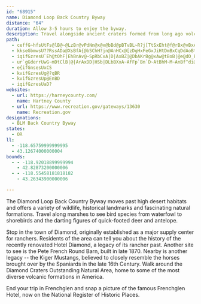 ```yaml
---
id: "68915"
name: Diamond Loop Back Country Byway
distance: "64"
duration: Allow 3-5 hours to enjoy the byway.
description: Travel alongside ancient craters formed from long ago volcanic eruptions.
path:
  - ceffG~hfsUtFs@lB@~@LzBr@vPdNn@x@x@bBd@pBTvBL~R?j[TtSxEht@f@rBx@vBxA`C~AlArTfKrEfB`B^nC\|V`A|B\dBn@pC~AnEpD`DtCz@vAbAbCrCxKb@`CxArLr@lDhAlDv[hv@n@xB|D|SbB`KbEj[r@tBdAnBl@l@jAt@vAh@~E^dB^Hj@fDbGhEbDzBzCl@bBh@`D[fCBtDhBhK^pM\zDnAjBfAHn@]|AGz@d@tAElCi@~CGdC|@nCtCn@p@|ArExB`Ij@nDzDh\~@lNj@zCfAfD`ArB|PhWtBtBpAj@jB`@jTpArHQ|YiBfBEdCJpC`@lFpB~CxAzF|Cn@P~BD|ASvEaBn@K~AFfGx@vCDbBSlD_BpSwOtGkEbEgBlFeAlC_@XSf}Aq@Jb^EbJc@fT?j[C~AKbCu@vFiA`FiJxZuBjGiNz]k@pB]rBQ~B?dAFrBRhBl@bCxGvQ~@xB|AxBhAdAxBrAxAj@vCb@p[|Cx@NlBz@t@n@nApB\x@ZfA^zBNbCHdO_@xHYpCu@hEgHnX{Nni@kGtVcTvfA}F~XgHpUmBzFoA~CcDrF{MhTcBxBgDrD}GtG}@xAk@pAYhAUvAC~ABd~BOvBbUi^zPcVlEiF|HuHd[aY|EuDzGyEhCm@~ADtA^pAl@laBr{@`E~BrCvBxRdRtE~EfAvAn@nAd@xApEhS`Hj\~A~FrBhDhB|AvBdAt@LtARbB?bAMrBw@bAk@vEoErLoM`CyBj@_@pCy@h@Et@BdATlAr@vAlBTv@^xAJfCAjBcAzHc@`G?|@TzD\lBhAtC|@vA~BnBhBp@fBPzBK`F_BzGmCrCg@hBMne@q@fGXfGlAxCRr@E|EaB|Es@bE_@jPm@fCNv{@pKfDx@nAh@rFrDlHpDhIfDhFjBxOnDxBXxAHrAE`PkBlBSrA?lEl@nAXbBp@~QhKxApAf@`An@dC~BtOb@rBPt@`B~CtCjEx@x@|@l@nAj@|@RrD^lDLbBKhBg@`[{LxBwA~BcCjFmHnCkEXOd@Kb@Dd@RbAfAd[xa@hBjBtA~@jG`CxEpAxCTpSNj@FnPfE~APp@?pQsBvEW|DDzGd@hDf@|KrCtF~@xDx@lAp@bC`Dp@xAnHbUt@dB|@xAz@h@|B\xBD~AWrC{@lAMbBL`LxBrBLxEr@bQjDxAl@`FjDvHnDfEfCnARdKd@tPd@h@F~Ah@lFnE~BrCbB~DzE`OrAhDt@nAx@x@bC|AfIpEbBd@lEr@bERjI_AvHa@vEw@rCStBJtXlCxBf@xAl@pGpDnBl@lWlElCf@jC|@zAjAjArA`JvLx@x@hAv@fAZdc@^rHj@vCYx@]rAiAhA}BdBiEx@_B~@qA~GcGiBwE
  - kkseGbmwsU??RssADa@XsBfA{@bSChH?jn@AnHCx@[zDgHxFeGxJiHtDmBxCqDdAoBtAaBbB}CRaB@_J^ylAa@y@gBoAwByDg@gCAoDJwC~@}CtCgHf@aB?cGJ_cA?iECiN?QQ{LDmIBI?qO@mLBe\@eDwR_@w@}BQgKY}PkIbB_EhB}@?iAiAuCMIQaCp@iYFOCuHOiA_@_AoAcAiC{CcI_AeDe@uC]eCEcBH_JdBsf@AsEsEa`@q@yDeAwDoAuDi@}@sBiBuKsHa@kB?[NeATY|Ew@bCaAXWp@oAbAqAfBkAfFyBn@c@d@w@D_BQg@YYiBi@sBaAcAgAiAgBe@kBy@aFy@_Dcg@efB_@s@wAwAoBm@cQeCoB{@_@Ys@y@yBmGqKs]_@cCaAkN[eDi@_CuAsCwAyAu@g@iCg@cBF}A`@eAp@}DrDkm@v]yAdAyTjSq@d@kB^yBKsPuEiBOwF?oBUs@ScGsCuIcDyQcImDk@oDGsCJyMvEyTJgCRwWjGeC`@yKh@qB]}@g@eL{Ms@e@{Ag@}BQmA@kAJ_A^y@l@yAjByLhQyA|A_M|He@PcBJsU?_DF{ExBeAp@c@b@k@hASrAU~DO|@i@xAc@p@eb@~_@qLfLy@dAgBfD{@fC_bAzwDoAfD}@bBaErD
  - iqifGzresU`Eh@tOhF|EhBnAv@~SpRbCxA|D|AxBZ|@DbAKrBg@xAw@tBoB|@e@dO_ExG{B
  - ur`gGderrUwG~mDtClB|@|ArAxDD|HSb|DLbBXxA~AfFp`Bn`D~AtBhM~M~AnBf^di@zExEtRnPvBz@nCPhCc@~Ao@l@e@xA_BlF_I~@cA|@o@dBu@bCYvADhDRbB^jZ|Kzc@rJnIfAxi@tFru@vFrBFvp@s@|b@QbBUbFeB``@yNrDu@tWqCrA?nBPpGzAxExArAhApHzI~BtAvDVxDw@rRiF|Dg@bDUnTTzCWtAa@`FqCje@wX`Bs@dDy@
  - e{ifGnsesUxCS
  - kvifGzresUg@?qBR
  - kvifGzresUp@EnBD
  - iqifGzresUaD?
websites:
  - url: https://harneycounty.com/
    name: Hartney County
  - url: https://www.recreation.gov/gateways/13630
    name: Recreation.gov
designations:
  - BLM Back Country Byway
states:
  - OR
ll:
  - -118.65759999999995
  - 43.12674000000004
bounds:
  - - -118.92018899999994
    - 42.82873200000006
  - - -118.55458181818182
    - 43.26343900000006

---
```


The Diamond Loop Back Country Byway moves past high desert habitats and offers a variety of wildlife, historical landmarks and fascinating natural formations. Travel along marshes to see bird species from waterfowl to shorebirds and the darting figures of quick-footed deer and antelope.

Stop in the town of Diamond, originally established as a major supply center for ranchers. Residents of the area can tell you about the history of the recently renovated Hotel Diamond, a legacy of its rancher past. Another site to see is the Pete French Round Barn, built in late 1870.  Nearby is another legacy -- the Kiger Mustangs, believed to closely resemble the horses brought over by the Spaniards in the late 16th Century. Walk around the Diamond Craters Outstanding Natural Area, home to some of the most diverse volcanic formations in America.

End your trip in Frenchglen and snap a picture of the famous Frenchglen Hotel, now on the National Register of Historic Places.


